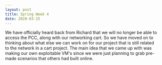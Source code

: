 ```yaml
---
layout: post
title: Spring Week 4
date: 2020-03-25
---
```

We have officially heard back from Richard that we will no longer be able to access the PCC, along with our networking cart. So we have moved on to thinking about what else we can work on for our project that is still related to the network in a cart project. The main idea that we came up with was making our own exploitable VM's since we were just planning to grab pre-made scenarios that others had built online.